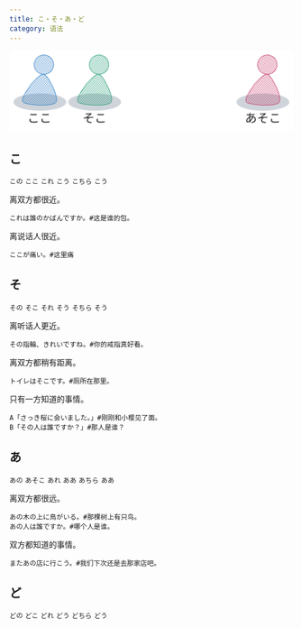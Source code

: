 ```yaml
---
title: こ・そ・あ・ど
category: 语法
---
```


![ko-so-a-do](/imgs/japanese-ko-so-a-do.svg)

## こ

`この`
`ここ`
`これ`
`こう`
`こちら`
`こう`

离双方都很近。

```example
これは誰のかばんですか。#这是谁的包。
```

离说话人很近。

```example
ここが痛い。#这里痛
```

## そ

`その`
`そこ`
`それ`
`そう`
`そちら`
`そう`

离听话人更近。

```example
その指輪、きれいですね。#你的戒指真好看。
```

离双方都稍有距离。

```example
トイレはそこです。#厕所在那里。
```

只有一方知道的事情。

```example
A「さっき桜に会いました。」#刚刚和小樱见了面。
B「その人は誰ですか？」#那人是谁？
```

## あ

`あの`
`あそこ`
`あれ`
`ああ`
`あちら`
`ああ`

离双方都很远。

```example
あの木の上に鳥がいる。#那棵树上有只鸟。
あの人は誰ですか。#哪个人是谁。
```

双方都知道的事情。

```example
またあの店に行こう。#我们下次还是去那家店吧。
```

## ど

`どの`
`どこ`
`どれ`
`どう`
`どちら`
`どう`
